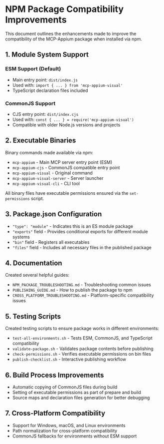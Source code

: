 # NPM Package Compatibility Improvements

This document outlines the enhancements made to improve the compatibility of the MCP-Appium package when installed via npm.

## 1. Module System Support

### ESM Support (Default)

- Main entry point: `dist/index.js`
- Used with: `import { ... } from 'mcp-appium-visual'`
- TypeScript declaration files included

### CommonJS Support

- CJS entry point: `dist/index.cjs`
- Used with: `const { ... } = require('mcp-appium-visual')`
- Compatible with older Node.js versions and projects

## 2. Executable Binaries

Binary commands made available via npm:

- `mcp-appium` - Main MCP server entry point (ESM)
- `mcp-appium-cjs` - CommonJS compatible entry point
- `mcp-appium-visual` - Original command
- `mcp-appium-visual-server` - Server launcher
- `mcp-appium-visual-cli` - CLI tool

All binary files have executable permissions ensured via the `set-permissions` script.

## 3. Package.json Configuration

- `"type": "module"` - Indicates this is an ES module package
- `"exports"` field - Provides conditional exports for different module systems
- `"bin"` field - Registers all executables
- `"files"` field - Includes all necessary files in the published package

## 4. Documentation

Created several helpful guides:

- `NPM_PACKAGE_TROUBLESHOOTING.md` - Troubleshooting common issues
- `PUBLISHING_GUIDE.md` - How to publish the package to npm
- `CROSS_PLATFORM_TROUBLESHOOTING.md` - Platform-specific compatibility issues

## 5. Testing Scripts

Created testing scripts to ensure package works in different environments:

- `test-all-environments.sh` - Tests ESM, CommonJS, and TypeScript compatibility
- `validate-package.sh` - Validates package contents before publishing
- `check-permissions.sh` - Verifies executable permissions on bin files
- `publish-checklist.sh` - Interactive publishing workflow

## 6. Build Process Improvements

- Automatic copying of CommonJS files during build
- Setting of executable permissions as part of prepare and build
- Source maps and declaration files generation for better debugging

## 7. Cross-Platform Compatibility

- Support for Windows, macOS, and Linux environments
- Path normalization for cross-platform compatibility
- CommonJS fallbacks for environments without ESM support
